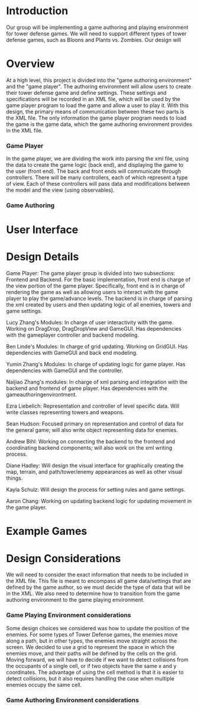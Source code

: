 # Introduction
Our group will be implementing a game authoring and playing environment for tower defense games. We will need to support different types of tower defense games, such as Bloons and Plants vs. Zombies. Our design will

# Overview
At a high level, this project is divided into the "game authoring environment" and the "game player". The authoring environment will allow users to create their tower defense game and define settings. These settings and specifications will be recorded in an XML file, which will be used by the game player program to load the game and allow a user to play it. With this design, the primary means of communication between these two parts is the XML file. The only information the game player program needs to load the game is the game data, which the game authoring environment provides in the XML file. 
### Game Player
In the game player, we are dividing the work into parsing the xml file, using the data to create the game logic (back end), and displaying the game to the user (front end). The back and front ends will communicate through controllers. There will be many controllers, each of which represent a type of view. Each of these controllers will pass data and modifications between the model and the view (using observables). 
### Game Authoring

# User Interface

# Design Details
Game Player: The game player group is divided into two subsections: Frontend and Backend. For the basic implementation, front end is charge of the view portion of the game player. Specifically, front end is in charge of rendering the game as well as allowing users to interact with the game player to play the game/advance levels. The backend is in charge of parsing the xml created by users and then updating logic of all enemies, towers and game settings. 

Lucy Zhang's Modules: In charge of user interactivity with the game. Working on DragDrop, DragDropView and GameGUI. Has dependencies with the gameplayer controller and backend modeling. 

Ben Linde's Modules: In charge of grid updating. Working on GridGUI. Has dependencies with GameGUI and back end modeling. 

Yumin Zhang's Modules: In charge of updating logic for game player. Has dependencies with GameGUI and the controller. 

Naijiao Zhang's modules: In charge of xml parsing and integration with the backend and frontend of game player. Has dependencies with the gameauthoringenvirontment. 

Ezra Liebelich: Representation and controller of level specific data. Will write classes representing towers and weapons.

Sean Hudson: Focused primary on representation and control of data for the general game; will also write object representing data for enemies.

Andrew Bihl: Working on connecting the backend to the frontend and coordinating backend components; will also work on the xml writing process. 

Diane Hadley: Will design the visual interface for graphically creating the map, terrain, and path/tower/enemy appearances as well as other visual things. 

Kayla Schulz: Will design the process for setting rules and game settings. 

Aaron Chang: Working on updating backend logic for updating movement in the game player. 

# Example Games


# Design Considerations
We will need to consider the exact information that needs to be included in the XML file. This file is meant to encompass all game data/settings that are defined by the game author, so we must decide the type of data that will be in the XML. We also need to determine how to transition from the game authoring environment to the game playing environment.

### Game Playing Environment considerations
Some design choices we considered was how to update the position of the enemies. For some types of Tower Defense games, the enemies move along a path, but in other types, the enemies move straight across the screen. We decided to use a grid to represent the space in which the enemies move, and their paths will be defined by the cells on the grid. Moving forward, we will have to decide if we want to detect collisions from the occupants of a single cell, or if two objects have the same x and y coordinates. The advantage of using the cell method is that it is easier to detect collisions, but it also requires handling the case when multiple enemies occupy the same cell.

### Game Authoring Environment considerations
